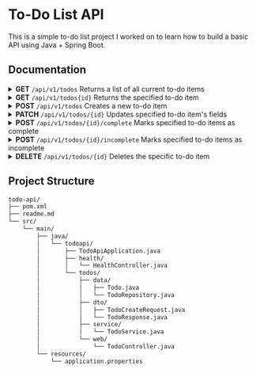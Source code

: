 # To-Do List API

This is a simple to-do list project I worked on to learn how to build a basic API using Java + Spring Boot.

## Documentation

<details>
	<summary>
		<b>GET</b>
		<code>/api/v1/todos</code>
		Returns a list of all current to-do items
	</summary>

#### Query Parameters

- `completed` (boolean, optional) — filter by completion status

#### Example Response Body

```json
[
  {
    "id": 1,
    "title": "Buy milk",
    "description": "2% gallon",
    "dueDate": "2025-10-01",
    "completed": false,
    "createdAt": "2025-09-24T17:04:08.845416Z",
    "updatedAt": "2025-09-24T17:04:08.845416Z"
  }
]
```

---

</details>

<details>
	<summary>
		<b>GET</b>
		<code>/api/v1/todos{id}</code>
		Returns the specified to-do item
	</summary>

#### Parameters

- `id` (integer, required) — ID number of the to-do item

#### Example Response Body

```json
[
  {
    "id": 1,
    "title": "Buy milk",
    "description": "2% gallon",
    "dueDate": "2025-10-01",
    "completed": false,
    "createdAt": "2025-09-24T17:04:08.845416Z",
    "updatedAt": "2025-09-24T17:04:08.845416Z"
  }
]
```

---

</details>

<details>
	<summary>
		<b>POST</b>
		<code>/api/v1/todos</code>
		Creates a new to-do item
	</summary>

#### Example Request Body

```json
{
  "title": "Buy milk",
  "description": "2% gallon",
  "dueDate": "2025-10-01"
}
```

#### Example Response Body

```json
{
  "id": 1,
  "title": "Buy milk",
  "description": "2% gallon",
  "dueDate": "2025-10-01",
  "completed": false,
  "createdAt": "2025-09-24T17:04:08.845416Z",
  "updatedAt": "2025-09-24T17:04:08.845416Z"
}
```

---

</details>

<details>
	<summary>
		<b>PATCH</b>
		<code>/api/v1/todos/{id}</code>
		Updates specified to-do item's fields
	</summary>

#### Parameters

- `id` (integer, required) — ID number of the to-do item

#### Example Request Body

```json
{
  "title": "Buy milk and bread",
  "description": null,
  "dueDate": "2025-10-02",
  "completed": true
}
```

---

</details>

<details>
	<summary>
		<b>POST</b>
		<code>/api/v1/todos/{id}/complete</code>
		Marks specified to-do items as complete
	</summary>

#### Parameters

- `id` (integer, required) — ID number of the to-do item

---

</details>

<details>
	<summary>
		<b>POST</b>
		<code>/api/v1/todos/{id}/incomplete</code>
		Marks specified to-do items as incomplete
	</summary>

#### Parameters

- `id` (integer, required) — ID number of the to-do item

---

</details>

<details>
	<summary>
		<b>DELETE</b>
		<code>/api/v1/todos/{id}</code>
		Deletes the specific to-do item
	</summary>

#### Parameters

- `id` (integer, required) — ID number of the to-do item

---

</details>

## Project Structure

```bash
todo-api/
├── pom.xml
├── readme.md
└── src/
    └── main/
        ├── java/
        │   └── todoapi/
        │       ├── TodoApiApplication.java
        │       ├── health/
        │       │   └── HealthController.java
        │       └── todos/
        │           ├── data/
        │           │   ├── Todo.java
        │           │   └── TodoRepository.java
        │           ├── dto/
        │           │   ├── TodoCreateRequest.java
        │           │   └── TodoResponse.java
        │           ├── service/
        │           │   └── TodoService.java
        │           └── web/
        │               └── TodoController.java
        └── resources/
            └── application.properties
```
